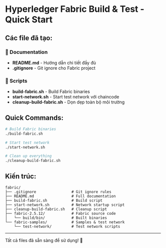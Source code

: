 # Hyperledger Fabric Build & Test - Quick Start

## Các file đã tạo:

### 📝 Documentation
- **README.md** - Hướng dẫn chi tiết đầy đủ
- **.gitignore** - Git ignore cho Fabric project

### 🔧 Scripts
- **build-fabric.sh** - Build Fabric binaries
- **start-network.sh** - Start test network với chaincode  
- **cleanup-build-fabric.sh** - Dọn dẹp toàn bộ môi trường

## Quick Commands:

```bash
# Build Fabric binaries
./build-fabric.sh

# Start test network
./start-network.sh  

# Clean up everything
./cleanup-build-fabric.sh
```

## Kiến trúc:

```
fabric/
├── .gitignore                # Git ignore rules
├── README.md                 # Full documentation  
├── build-fabric.sh           # Build script
├── start-network.sh          # Network startup script
├── cleanup-build-fabric.sh   # Cleanup script
├── fabric-2.5.12/            # Fabric source code
│   └── build/bin/            # Built binaries
└── fabric-samples/           # Samples & test network
    └── test-network/         # Test network scripts
```

---
Tất cả files đã sẵn sàng để sử dụng! 🚀
